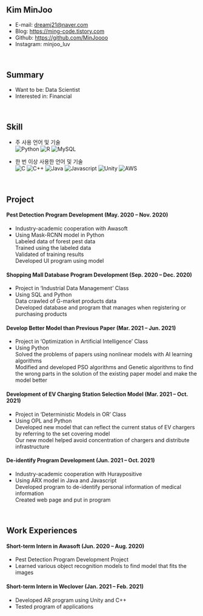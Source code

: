 ## Kim MinJoo

- E-mail: dreamj21@naver.com
- Blog: https://ming-code.tistory.com
- Github: https://github.com/MinJoooo
- Instagram: minjoo_luv

<br>

## Summary
- Want to be: Data Scientist
- Interested in: Financial

<br>

## Skill
- 주 사용 언어 및 기술 <br>
<img alt="Python" src ="https://img.shields.io/badge/Python-3776AB.svg?&style=for-the-badge&logo=Python&logoColor=white"/> <img alt="R" src ="https://img.shields.io/badge/R-276DC3.svg?&style=for-the-badge&logo=Python&logoColor=white"/> <img alt="MySQL" src ="https://img.shields.io/badge/MySQL-4479A1.svg?&style=for-the-badge&logo=Python&logoColor=white"/><br>

- 한 번 이상 사용한 언어 및 기술 <br>
<img alt="C" src ="https://img.shields.io/badge/C-A8B9CC.svg?&style=for-the-badge&logo=Python&logoColor=white"/> <img alt="C++" src ="https://img.shields.io/badge/C++-00599C.svg?&style=for-the-badge&logo=Python&logoColor=white"/> <img alt="Java" src ="https://img.shields.io/badge/Java-007396B.svg?&style=for-the-badge&logo=Python&logoColor=white"/> <img alt="Javascript" src ="https://img.shields.io/badge/Javascript-F7DF1E.svg?&style=for-the-badge&logo=Python&logoColor=white"/> <img alt="Unity" src ="https://img.shields.io/badge/Unity-FFFFFF.svg?&style=for-the-badge&logo=Unity&logoColor=black"/> <img alt="AWS" src ="https://img.shields.io/badge/AWS-232F3E.svg?&style=for-the-badge&logo=Python&logoColor=white"/>

<br>

## Project
#### Pest Detection Program Development (May. 2020 – Nov. 2020)
- Industry-academic cooperation with Awasoft <br>
- Using Mask-RCNN model in Python <br>
Labeled data of forest pest data <br>
Trained using the labeled data <br>
Validated of training results <br>
Developed UI program using model <br>

#### Shopping Mall Database Program Development (Sep. 2020 – Dec. 2020)
- Project in ‘Industrial Data Management’ Class <br>
- Using SQL and Python <br>
Data crawled of G-market products data <br>
Developed database and program that manages when registering or purchasing products <br>

#### Develop Better Model than Previous Paper (Mar. 2021 – Jun. 2021)
- Project in ‘Optimization in Artificial Intelligence’ Class <br>
- Using Python <br>
Solved the problems of papers using nonlinear models with AI learning algorithms <br>
Modified and developed PSO algorithms and Genetic algorithms to find the wrong parts in the solution of the existing paper model and make the model better

#### Development of EV Charging Station Selection Model (Mar. 2021 – Oct. 2021)
- Project in ‘Deterministic Models in OR’ Class <br>
- Using OPL and Python <br>
Developed new model that can reflect the current status of EV chargers by referring to the set covering model <br>
Our new model helped avoid concentration of chargers and distribute infrastructure <br>

#### De-identify Program Development (Jun. 2021 – Oct. 2021)
- Industry-academic cooperation with Huraypositive <br>
- Using ARX model in Java and Javascript <br>
Developed program to de-identify personal information of medical information <br>
Created web page and put in program <br>

<br>

## Work Experiences

#### Short-term Intern in Awasoft (Jun. 2020 – Aug. 2020)
- Pest Detection Program Development Project
- Learned various object recognition models to find model that fits the images

#### Short-term Intern in Weclover (Jan. 2021 – Feb. 2021)
- Developed AR program using Unity and C++
- Tested program of applications




